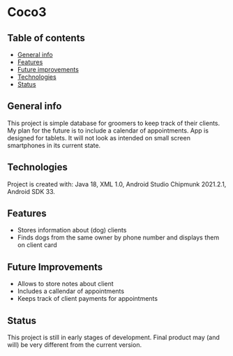 # Coco3
## Table of contents
* [General info](#general-info)
* [Features](#features)
* [Future improvements](#future-improvements)
* [Technologies](#technologies)
* [Status](#status)

## General info
This project is simple database for groomers to keep track of their clients. My plan for the future is to include a calendar of appointments. 
App is designed for tablets. It will not look as intended on small screen smartphones in its current state.
	
## Technologies
Project is created with:
Java 18,
XML 1.0,
Android Studio Chipmunk 2021.2.1,
Android SDK 33.

## Features
- Stores information about (dog) clients
- Finds dogs from the same owner by phone number and displays them on client card


## Future Improvements
- Allows to store notes about client
- Includes a callendar of appointments
- Keeps track of client payments for appointments


## Status
This project is still in early stages of development. Final product may (and will) be very different from the current version.
